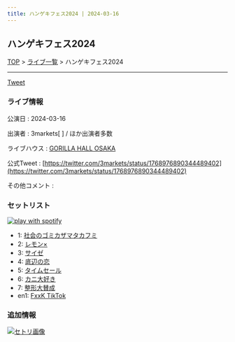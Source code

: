 ```yaml
---
title: ハンゲキフェス2024 | 2024-03-16
---
```

## ハンゲキフェス2024

[TOP](/setlist/) > [ライブ一覧](lives.html) > ハンゲキフェス2024

___

<a href="https://twitter.com/share?ref_src=twsrc%5Etfw" data-text="3markets[ ]セットリスト > ハンゲキフェス2024" class="twitter-share-button" data-via="3markets" data-hashtags="3markets" data-related="3markets" data-show-count="false">Tweet</a>

### ライブ情報

公演日
:    2024-03-16

出演者
:    3markets[ ] / ほか出演者多数

ライブハウス
:    [GORILLA HALL OSAKA](livehouse073.html)

公式Tweet
:    [https://twitter.com/3markets/status/1768976890344489402](https://twitter.com/3markets/status/1768976890344489402)

その他コメント
:    

### セットリスト


[![play with spotify](images/spotify-icon.png)](https://open.spotify.com/playlist/4zGfiyKTSdLB1mjH3p9Feh)



*  1: [社会のゴミカザマタカフミ](song002.html)
*  2: [レモン×](song003.html)
*  3: [サイゼ](song004.html)
*  4: [底辺の恋](song008.html)
*  5: [タイムセール](song007.html)
*  6: [カニ大好き](song079.html)
*  7: [整形大賛成](song005.html)
*  en1: [FxxK TikTok](song082.html)


### 追加情報

[![セトリ画像](images/109.jpg)](images/109.jpg)





<script async src="https://platform.twitter.com/widgets.js" charset="utf-8"></script>